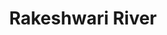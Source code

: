 ---
title: "Rakeshwari River"
title_bn: "রাকেশরি নদী"
description: "It is ousted from Ichamati river at Sathiya Upazilla, Pabna that falls into Jamuna river through Vatiya Chara."
---